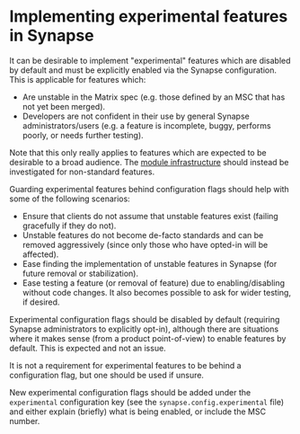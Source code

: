 # Implementing experimental features in Synapse

It can be desirable to implement "experimental" features which are disabled by
default and must be explicitly enabled via the Synapse configuration. This is
applicable for features which:

* Are unstable in the Matrix spec (e.g. those defined by an MSC that has not yet been merged).
* Developers are not confident in their use by general Synapse administrators/users
  (e.g. a feature is incomplete, buggy, performs poorly, or needs further testing).

Note that this only really applies to features which are expected to be desirable
to a broad audience. The [module infrastructure](Synapse%20Docs%20-%20EN/modules/index.md) should
instead be investigated for non-standard features.

Guarding experimental features behind configuration flags should help with some
of the following scenarios:

* Ensure that clients do not assume that unstable features exist (failing
  gracefully if they do not).
* Unstable features do not become de-facto standards and can be removed
  aggressively (since only those who have opted-in will be affected).
* Ease finding the implementation of unstable features in Synapse (for future
  removal or stabilization).
* Ease testing a feature (or removal of feature) due to enabling/disabling without
  code changes. It also becomes possible to ask for wider testing, if desired.

Experimental configuration flags should be disabled by default (requiring Synapse
administrators to explicitly opt-in), although there are situations where it makes
sense (from a product point-of-view) to enable features by default. This is
expected and not an issue.

It is not a requirement for experimental features to be behind a configuration flag,
but one should be used if unsure.

New experimental configuration flags should be added under the `experimental`
configuration key (see the `synapse.config.experimental` file) and either explain
(briefly) what is being enabled, or include the MSC number.
